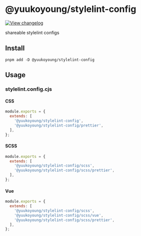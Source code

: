 # @yuukoyoung/stylelint-config

[![View changelog](https://img.shields.io/badge/changelogs.xyz-Explore%20Changelog-brightgreen)](https://changelogs.xyz/@yuukoyoung/stylelint-config)

shareable stylelint configs

## Install

```shell
pnpm add -D @yuukoyoung/stylelint-config
```

## Usage

### stylelint.config.cjs

#### CSS

```js
module.exports = {
  extends: [
    '@yuukoyoung/stylelint-config',
    '@yuukoyoung/stylelint-config/prettier',
  ],
};
```

#### SCSS

```js
module.exports = {
  extends: [
    '@yuukoyoung/stylelint-config/scss',
    '@yuukoyoung/stylelint-config/scss/prettier',
  ],
};
```

#### Vue

```js
module.exports = {
  extends: [
    '@yuukoyoung/stylelint-config/scss',
    '@yuukoyoung/stylelint-config/scss/vue',
    '@yuukoyoung/stylelint-config/scss/prettier',
  ],
};
```
